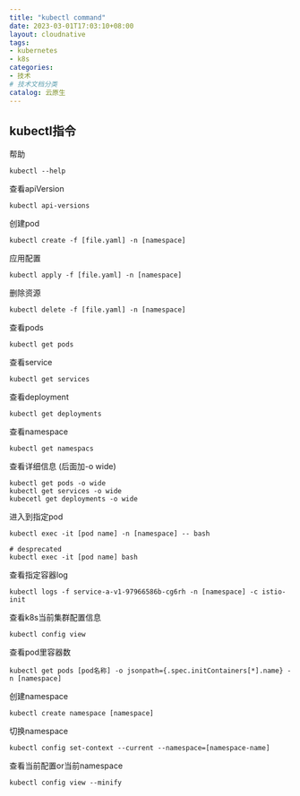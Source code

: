 ```yaml
---
title: "kubectl command"
date: 2023-03-01T17:03:10+08:00
layout: cloudnative
tags:
- kubernetes
- k8s
categories:
- 技术
# 技术文档分类
catalog: 云原生
---
```


## kubectl指令

帮助

```
kubectl --help
```

查看apiVersion

```
kubectl api-versions
```

创建pod

```
kubectl create -f [file.yaml] -n [namespace]
```

应用配置

```
kubectl apply -f [file.yaml] -n [namespace]
```

删除资源

```
kubectl delete -f [file.yaml] -n [namespace]
```

查看pods

```
kubectl get pods
```

查看service

```
kubectl get services
```

查看deployment

```
kubectl get deployments
```

查看namespace

```
kubectl get namespacs
```

查看详细信息 (后面加-o wide)

```
kubectl get pods -o wide
kubectl get services -o wide
kubecetl get deployments -o wide
```

进入到指定pod

```
kubectl exec -it [pod name] -n [namespace] -- bash

# desprecated
kubectl exec -it [pod name] bash
```

查看指定容器log

```
kubectl logs -f service-a-v1-97966586b-cg6rh -n [namespace] -c istio-init
```

查看k8s当前集群配置信息

```
kubectl config view
```

查看pod里容器数

```
kubectl get pods [pod名称] -o jsonpath={.spec.initContainers[*].name} -n [namespace]
```

创建namespace

```
kubectl create namespace [namespace]
```

切换namespace

```
kubectl config set-context --current --namespace=[namespace-name]
```

查看当前配置or当前namespace

```
kubectl config view --minify
```







